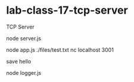 # lab-class-17-tcp-server
TCP Server













node server.js

node app.js ./files/test.txt
nc localhost 3001

save hello

node logger.js

